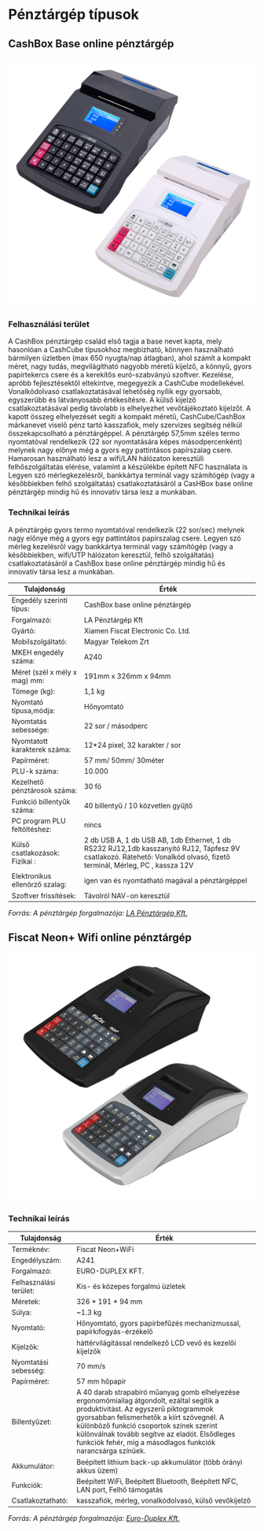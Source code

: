 # Pénztárgép típusok

## CashBox Base online pénztárgép

![CashBox Base pénztárgép](../_media/penztargep/cashbox-base-wifi-black-and-white.png)

### Felhasználási terület
A CashBox pénztárgép család első tagja a base nevet kapta, mely hasonlóan a CashCube típusokhoz megbízható, könnyen használható bármilyen üzletben (max 650 nyugta/nap átlagban), ahol számít a kompakt méret, nagy tudás, megvilágítható nagyobb méretű kijelző, a könnyű, gyors papírtekercs csere és a kerekítős euró-szabványú szoftver. Kezelése, apróbb fejlesztésektől eltekintve, megegyezik a CashCube modellekével. Vonalkódolvasó csatlakoztatásával lehetőség nyílik egy gyorsabb, egyszerűbb és látványosabb értékesítésre. A külső kijelző csatlakoztatásával pedig távolabb is elhelyezhet vevőtájékoztató kijelzőt. A kapott összeg elhelyezését segíti a kompakt méretű, CashCube/CashBox márkanevet viselő pénz tartó kasszafiók, mely szervizes segítség nélkül összekapcsolható a pénztárgéppel. A pénztárgép 57,5mm széles termo nyomtatóval rendelkezik (22 sor nyomtatására képes másodpercenként) melynek nagy előnye még a gyors egy pattintásos papírszalag csere. Hamarosan használható lesz a wifi/LAN hálózaton keresztüli felhőszolgáltatás elérése, valamint a  készülékbe épített NFC használata is Legyen szó mérlegkezelésről, bankkártya terminál vagy számítógép (vagy a későbbiekben felhő szolgáltatás) csatlakoztatásáról a CasHBox base online pénztárgép mindig hű és innovatív társa lesz a munkában. 

### Technikai leírás
A pénztárgép gyors termo nyomtatóval rendelkezik (22 sor/sec) melynek nagy előnye még a gyors egy pattintátos papírszalag csere. Legyen szó mérleg kezelésről vagy bankkártya terminál vagy számítógép (vagy a későbbiekben, wifi/UTP hálózaton keresztül, felhő szolgáltatás) csatlakoztatásáról a CashBox base online pénztárgép mindig hű és innovatív társa lesz a munkában.

| Tulajdonság | Érték |
| -------------- | ----------- |
| Engedély szerinti típus: | CashBox base online pénztárgép | 
| Forgalmazó: | LA Pénztárgép Kft | 
| Gyártó: | Xiamen Fiscat Electronic Co. Ltd. | 
| Mobilszolgáltató:	| Magyar Telekom Zrt | 
| MKEH engedély száma: | A240 | 
| Méret (szél x mély x mag) mm:	| 191mm x 326mm x 94mm | 
| Tömege (kg): | 1,1 kg | 
| Nyomtató típusa,módja: | Hőnyomtató | 
| Nyomtatás sebessége: | 22 sor / másodperc | 
| Nyomtatott karakterek száma: | 12*24 pixel, 32 karakter / sor | 
| Papírméret: | 57 mm/ 50mm/ 30méter | 
| PLU-k száma: | 10.000 | 
| Kezelhető pénztárosok száma: | 30 fő | 
| Funkció billentyűk száma:	| 40 billentyű / 10 közvetlen gyűjtő | 
| PC program PLU feltöltéshez: | nincs | 
| Külső csatlakozások:	Fizikai : | 2 db USB A, 1 db USB AB, 1db Ethernet, 1 db RS232 RJ12,1db kasszanyitó RJ12, Tápfesz 9V csatlakozó. Rátehető: Vonalkód olvasó, fizető terminál, Mérleg, PC , kassza 12V | 
| Elektronikus ellenörző szalag: | igen van és nyomtatható magával a pénztárgéppel | 
| Szoftver frissítések: | Távolról NAV-on keresztül | 

*Forrás: A pénztárgép forgalmazója: [LA Pénztárgép Kft.](https://www.apenztargep.hu/)*

## Fiscat Neon+ Wifi online pénztárgép

![Fiscat Neon+ Wifi online pénztárgép](../_media/penztargep/fiscat-neon-wifi-black-and-white.png)


### Technikai leírás
| Tulajdonság | Érték |
| -------------- | ----------- |
| Terméknév:| Fiscat Neon+WiFi |
| Engedélyszám:| A241 |
| Forgalmazó:| EURO-DUPLEX KFT. |
| Felhasználási terület:| Kis- és közepes forgalmú üzletek |
| Méretek:| 326 * 191 * 94 mm |
| Súlya:| ~1.3 kg |
| Nyomtató:| Hőnyomtató, gyors papírbefűzés mechanizmussal, papírkifogyás-érzékelő |
| Kijelzők:| háttérvilágítással rendelkező LCD vevő és kezelői kijelzők |
| Nyomtatási sebesség:| 70 mm/s |
| Papírméret:| 57 mm hőpapír |
| Billentyűzet:| A 40 darab strapabíró műanyag gomb elhelyezése ergonomómiailag átgondolt, ezáltal segítik a produktivitást. Az egyszerű piktogrammok gyorsabban felismerhetők a kiírt szövegnél. A különböző funkció csoportok színek szerint különválnak tovább segítve az eladót. Elsődleges funkciók fehér, míg a másodlagos funkciók narancsárga színüek. |
| Akkumulátor:| Beépített lithium back-up akkumulátor (több órányi akkus üzem) |
| Funkciók:| Beépített WiFi, Beépített Bluetooth, Beépített NFC, LAN port, Felhő támogatás |
| Csatlakoztatható:| kasszafiók, mérleg, vonalkódolvasó, külső vevőkijelző |

*Forrás: A pénztárgép forgalmazója: [Euro-Duplex Kft.](https://priorcash.hu/)*